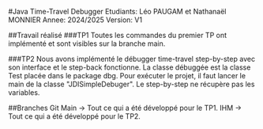 #Java Time-Travel Debugger
Etudiants: Léo PAUGAM et Nathanaël MONNIER
Annee: 2024/2025
Version: V1

##Travail réalisé
###TP1
Toutes les commandes du premier TP ont implémenté et sont visibles sur la branche main.

###TP2
Nous avons implémenté le débugger time-travel step-by-step avec son interface et le step-back fonctionne. 
La classe débuggée est la classe Test placée dans le package dbg.
Pour exécuter le projet, il faut lancer le main de la classe "JDISimpleDebuger".
Le step-by-step ne récupère pas les variables. 

##Branches Git
Main -> Tout ce qui a été développé pour le TP1. 
IHM -> Tout ce qui a été développé pour le TP2. 
